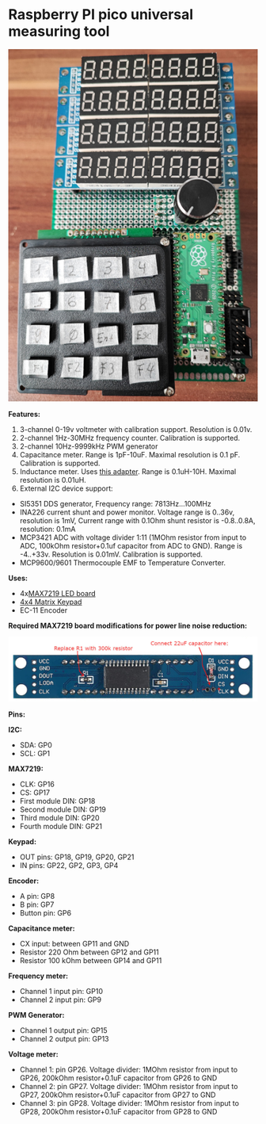 # Raspberry PI pico universal measuring tool

![](pico_meter_max7219.jpg)

**Features:**
1. 3-channel 0-19v voltmeter with calibration support. Resolution is 0.01v.
2. 2-channel 1Hz-30MHz frequency counter. Calibration is supported.
3. 2-channel 10Hz-9999kHz PWM generator
4. Capacitance meter. Range is 1pF-10uF. Maximal resolution is 0.1 pF. Calibration is supported.
5. Inductance meter. Uses [this adapter](https://github.com/sergz72/Projects/tree/master/lmeter). Range is 0.1uH-10H. Maximal resolution is 0.01uH.
6. External I2C device support:
  - SI5351 DDS generator, Frequency range: 7813Hz...100MHz
  - INA226 current shunt and power monitor. Voltage range is 0..36v, resolution is 1mV, Current range with 0.1Ohm shunt resistor is -0.8..0.8A, resolution: 0.1mA
  - MCP3421 ADC with voltage divider 1:11 (1MOhm resistor from input to ADC, 100kOhm resistor+0.1uf capacitor from ADC to GND). Range is -4..+33v. Resolution is 0.01mV. Calibration is supported.
  - MCP9600/9601 Thermocouple EMF to Temperature Converter.

**Uses:**
- 4x[MAX7219 LED board](https://www.amazon.de/gp/product/B07Z7RLGC2)
- [4x4 Matrix Keypad](https://www.amazon.de/gp/product/B07ZSYP188)
- EC-11 Encoder

**Required MAX7219 board modifications for power line noise reduction:**

![](max7219_modifications.jpg)

**Pins:**

**I2C:**
- SDA: GP0
- SCL: GP1

**MAX7219:**
- CLK: GP16
- CS: GP17
- First module DIN: GP18
- Second module DIN: GP19
- Third module DIN: GP20
- Fourth module DIN: GP21

**Keypad:**
- OUT pins: GP18, GP19, GP20, GP21
- IN pins: GP22, GP2, GP3, GP4

**Encoder:**
- A pin: GP8
- B pin: GP7
- Button pin: GP6

**Capacitance meter:**
- CX input: between GP11 and GND
- Resistor 220 Ohm between GP12 and GP11
- Resistor 100 kOhm between GP14 and GP11

**Frequency meter:**
- Channel 1 input pin: GP10
- Channel 2 input pin: GP9

**PWM Generator:**
- Channel 1 output pin: GP15
- Channel 2 output pin: GP13

**Voltage meter:**
- Channel 1: pin GP26. Voltage divider: 1MOhm resistor from input to GP26, 200kOhm resistor+0.1uF capacitor from GP26 to GND
- Channel 2: pin GP27. Voltage divider: 1MOhm resistor from input to GP27, 200kOhm resistor+0.1uF capacitor from GP27 to GND
- Channel 3: pin GP28. Voltage divider: 1MOhm resistor from input to GP28, 200kOhm resistor+0.1uF capacitor from GP28 to GND

